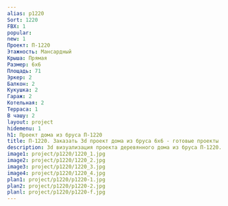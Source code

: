 ```yaml
---
alias: p1220
Sort: 1220
FBX: 1
popular: 
new: 1
Проект: П-1220
Этажность: Мансардный
Крыша: Прямая
Размер: 6х6
Площадь: 71
Эркер: 2
Балкон: 2
Кукушка: 2
Гараж: 2
Котельная: 2
Терраса: 1
В чашу: 2
layout: project
hidemenu: 1
h1: Проект дома из бруса П-1220
title: П-1220. Заказать 3d проект дома из бруса 6х6 - готовые проекты
description: 3d визуализация проекта деревянного дома из бруса П-1220. Площадь 71 м2, размер 6х6. Вы можете внести любые изменения в проект.
image1: project/p1220/1220_1.jpg
image2: project/p1220/1220_2.jpg
image3: project/p1220/1220_3.jpg
image4: project/p1220/1220_4.jpg
plan1: project/p1220/p1220-1.jpg
plan2: project/p1220/p1220-2.jpg
planl: project/p1220/p1220-f.jpg
---
```


